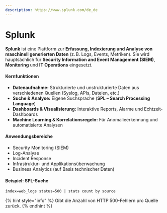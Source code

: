 ```yaml
---
description: https://www.splunk.com/de_de
---
```


# Splunk

**Splunk** ist eine Plattform zur **Erfassung, Indexierung und Analyse von maschinell generierten Daten** (z. B. Logs, Events, Metriken). Sie wird hauptsächlich für **Security Information and Event Management (SIEM)**, **Monitoring** und **IT Operations** eingesetzt.

#### Kernfunktionen

* **Datenaufnahme:** Strukturierte und unstrukturierte Daten aus verschiedenen Quellen (Syslog, APIs, Dateien, etc.)
* **Suche & Analyse:** Eigene Suchsprache (**SPL – Search Processing Language**)
* **Dashboards & Visualisierung:** Interaktive Reports, Alarme und Echtzeit-Dashboards
* **Machine Learning & Korrelationsregeln:** Für Anomalieerkennung und automatisierte Analysen

#### Anwendungsbereiche

* Security Monitoring (SIEM)
* Log-Analyse
* Incident Response
* Infrastruktur- und Applikationsüberwachung
* Business Analytics (auf Basis technischer Daten)

#### Beispiel: SPL-Suche

```spl
index=web_logs status=500 | stats count by source
```

{% hint style="info" %}
Gibt die Anzahl von HTTP 500-Fehlern pro Quelle zurück.
{% endhint %}

